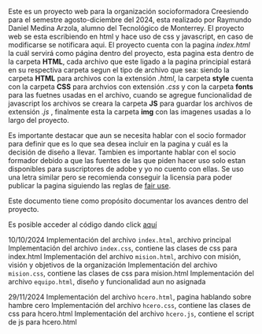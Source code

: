 Este es un proyecto web para la organización socioformadora Creesiendo para el semestre agosto-diciembre del 2024, esta realizado por Raymundo Daniel Medina Arzola, alumno del Tecnológico de Monterrey.
El proyecto web se esta escribiendo en html y hace uso de css y javascript, en caso de modificarse se notificara aqui.
El proyecto cuenta con la pagina _index.html_ la cuál servirá como página dentro del proyecto, esta pagina esta dentro de la carpeta **HTML**, cada archivo que este ligado a la pagina principial estará en su 
respectiva carpeta segun el tipo de archivo que sea: siendo la carpeta **HTML** para archivos con la extensión _.html_, la carpeta **style** cuenta con la carpeta **CSS** para archvios con extensión _.css_
y con la carpeta **fonts** para las fuetnes usadas en el archivo, cuando se agregue funcionalidad de javascript los archivos se creara la carpeta **JS** para guardar los archivos de extensión _.js_
, finalmente esta la carpeta **img** con las imagenes usadas a lo largo del proyecto.

Es importante destacar que aun se necesita hablar con el socio formador para definir que es lo que sea desea incluir en la pagina y cuál es la decisión de diseño a llevar. Tambien es importante hablar con el socio
formador debido a que las fuentes de las que piden hacer uso solo estan disponibles para suscriptores de adobe y yo no cuento con ellas. Se uso una letra similar pero se recomienda conseguir la licensia para poder 
publicar la pagina siguiendo las reglas de [fair use](https://www.copyright.gov/fair-use/).

Este documento tiene como propósito documentar los avances dentro del proyecto.

Es posible acceder al código dando click [aquí](https://raymedarz.github.io/creesiendo.github.io/Cressiendo/Html/index.html)

10/10/2024
Implementación del archivo ```index.html```, archivo principal
Implementación del archivo ```index.css```, contiene las clases de css para index.html
Implementación del archivo ```mision.html```, archivo con misión, visión y objetivos de la organización
Implementación del archivo ```mision.css```, contiene las clases de css para mision.html
Implementación del archivo ```equipo.html```, diseño y funcionalidad aun no asignada

29/11/2024
Implementación del archivo ```hcero.html```, pagina hablando sobre hambre cero
Implementación del archivo ```hcero.css```, contiene las clases de css para hcero.html
Implementación del archivo ```hcero.js```, contiene el script de js para hcero.html
